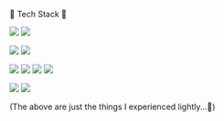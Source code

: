 🌱 Tech Stack 🌱

<img src="https://img.shields.io/badge/Python-3776AB?style=flat&logo=Python&logoColor=ffffff"/> <img src="https://img.shields.io/badge/Django-092E20?style=flat&logo=Django&logoColor=ffffff"/> 

<img src="https://img.shields.io/badge/React-61DAFB?style=flat&logo=React&logoColor=ffffff"/> <img src="https://img.shields.io/badge/Redux-764ABC?style=flat&logo=Redux&logoColor=ffffff"/> 

<img src="https://img.shields.io/badge/Swift-F05138?style=flat&logo=Swift&logoColor=ffffff"/> <img src="https://img.shields.io/badge/Kotlin-7F52FF?style=flat&logo=Kotlin&logoColor=ffffff"/> <img src="https://img.shields.io/badge/Dart-0175C2?style=flat&logo=Dart&logoColor=ffffff"/> <img src="https://img.shields.io/badge/Flutter-02569B?style=flat&logo=Flutter&logoColor=ffffff"/> 

<img src="https://img.shields.io/badge/Amazon AWS-232F3E?style=flat&logo=Amazon AWS&logoColor=ffffff"/> <img src="https://img.shields.io/badge/Google Cloud-4285F4?style=flat&logo=Google Cloud&logoColor=ffffff"/>

(The above are just the things I experienced lightly...🤣)
